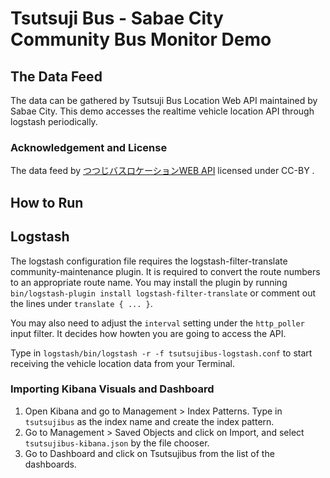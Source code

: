 # Tsutsuji Bus - Sabae City Community Bus Monitor Demo

## The Data Feed

The data can be gathered by Tsutsuji Bus Location Web API maintained by Sabae City. This demo accesses the realtime vehicle location API through logstash periodically.

### Acknowledgement and License

The data feed by [つつじバスロケーションWEB API](http://www.city.sabae.fukui.jp/users/tutujibus/web-api/web-api.html) licensed under CC-BY .

## How to Run

## Logstash

The logstash configuration file requires the logstash-filter-translate community-maintenance plugin. It is required to convert the route numbers to an appropriate route name. You may install the plugin by running `bin/logstash-plugin install logstash-filter-translate` or comment out the lines under `translate { ... }`. 

You may also need to adjust the `interval` setting under the `http_poller` input filter. It decides how howten you are going to access the API.

Type in `logstash/bin/logstash -r -f tsutsujibus-logstash.conf` to start receiving the vehicle location data from your Terminal.

### Importing Kibana Visuals and Dashboard

1. Open Kibana and go to Management > Index Patterns. Type in `tsutsujibus` as the index name and create the index pattern.
2. Go to Management > Saved Objects and click on Import, and select `tsutsujibus-kibana.json` by the file chooser.
3. Go to Dashboard and click on Tsutsujibus from the list of the dashboards.

